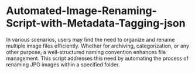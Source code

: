 # Automated-Image-Renaming-Script-with-Metadata-Tagging-json
In various scenarios, users may find the need to organize and rename multiple image files efficiently. Whether for archiving, categorization, or any other purpose, a well-structured naming convention enhances file management. This script addresses this need by automating the process of renaming JPG images within a specified folder.

